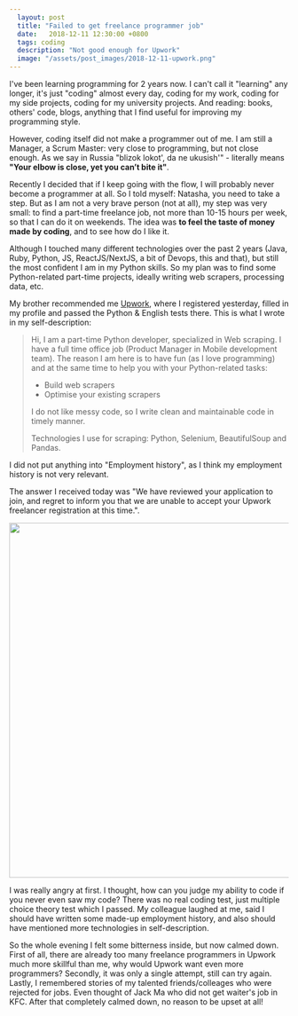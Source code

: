 ```yaml
---
  layout: post
  title: "Failed to get freelance programmer job"
  date:   2018-12-11 12:30:00 +0800
  tags: coding
  description: "Not good enough for Upwork"
  image: "/assets/post_images/2018-12-11-upwork.png"
---
```


I've been learning programming for 2 years now. I can't call it "learning" any longer, it's just "coding" almost every day, coding for my work, coding for my side projects, coding for my university projects. And reading: books, others' code, blogs, anything that I find useful for improving my programming style.

However, coding itself did not make a programmer out of me. I am still a Manager, a Scrum Master: very close to programming, but not close enough. As we say in Russia "blizok lokot', da ne ukusish'" - literally means **"Your elbow is close, yet you can’t bite it"**.

Recently I decided that if I keep going with the flow, I will probably never become a programmer at all. So I told myself: Natasha, you need to take a step. But as I am not a very brave person (not at all), my step was very small: to find a part-time freelance job, not more than 10-15 hours per week, so that I can do it on weekends. The idea was **to feel the taste of money made by coding**, and to see how do I like it.

Although I touched many different technologies over the past 2 years (Java, Ruby, Python, JS, ReactJS/NextJS, a bit of Devops, this and that), but still the most confident I am in my Python skills. So my plan was to find some Python-related part-time projects, ideally writing web scrapers, processing data, etc.

My brother recommended me [Upwork](https://www.upwork.com), where I registered yesterday, filled in my profile and passed the Python & English tests there. This is what I wrote in my self-description:

> Hi, I am a part-time Python developer, specialized in Web scraping. I have a full time office job (Product Manager in Mobile development team). The reason I am here is to have fun (as I love programming) and at the same time to help you with your Python-related tasks:
> - Build web scrapers
> - Optimise your existing scrapers
>
> I do not like messy code, so I write clean and maintainable code in timely manner.
>
>Technologies I use for scraping: Python, Selenium, BeautifulSoup and Pandas.

I did not put anything into "Employment history", as I think my employment history is not very relevant.

The answer I received today was "We have reviewed your application to join, and regret to inform you that we are unable to accept your Upwork freelancer registration at this time.".

<img src="{{ site.url }}/assets/post_images/2018-12-11-upwork.png" width="640" style="display:block"/>

I was really angry at first. I thought, how can you judge my ability to code if you never even saw my code? There was no real coding test, just multiple choice theory test which I passed. My colleague laughed at me, said I should have written some made-up employment history, and also should have mentioned more technologies in self-description.

So the whole evening I felt some bitterness inside, but now calmed down. First of all, there are already too many freelance programmers in Upwork much more skillful than me, why would Upwork want even more programmers? Secondly, it was only a single attempt, still can try again. Lastly, I remembered stories of my talented friends/colleages who were rejected for jobs. Even thought of Jack Ma who did not get waiter's job in KFC. After that completely calmed down, no reason to be upset at all!
